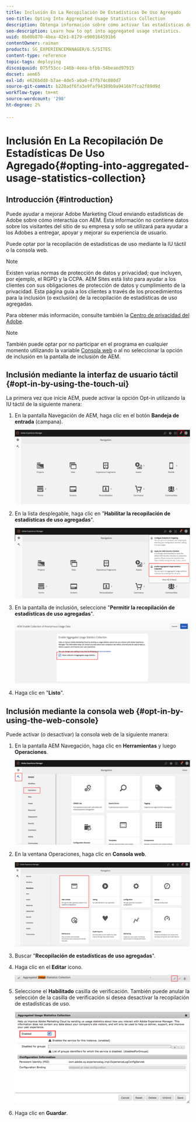 ```yaml
---
title: Inclusión En La Recopilación De Estadísticas De Uso Agregado
seo-title: Opting Into Aggregated Usage Statistics Collection
description: Obtenga información sobre cómo activar las estadísticas de uso agregadas.
seo-description: Learn how to opt into aggregated usage statistics.
uuid: 8bd0b870-4bea-42e1-8179-e900164591b6
contentOwner: raiman
products: SG_EXPERIENCEMANAGER/6.5/SITES
content-type: reference
topic-tags: deploying
discoiquuid: 075f53cc-146b-4eea-bfbb-54beaed97915
docset: aem65
exl-id: e626bdd8-b7ae-4de5-a0a0-47fb74c080d7
source-git-commit: b220adf6fa3e9faf94389b9a9416b7fca2f89d9d
workflow-type: tm+mt
source-wordcount: '298'
ht-degree: 2%

---
```


# Inclusión En La Recopilación De Estadísticas De Uso Agregado{#opting-into-aggregated-usage-statistics-collection}

## Introducción {#introduction}

Puede ayudar a mejorar Adobe Marketing Cloud enviando estadísticas de Adobe sobre cómo interactúa con AEM. Esta información no contiene datos sobre los visitantes del sitio de su empresa y solo se utilizará para ayudar a los Adobes a entregar, apoyar y mejorar su experiencia de usuario.

Puede optar por la recopilación de estadísticas de uso mediante la IU táctil o la consola web.

>[!NOTE]
>
>Existen varias normas de protección de datos y privacidad; que incluyen, por ejemplo, el RGPD y la CCPA. AEM Sites está listo para ayudar a los clientes con sus obligaciones de protección de datos y cumplimiento de la privacidad. Esta página guía a los clientes a través de los procedimientos para la inclusión (o exclusión) de la recopilación de estadísticas de uso agregadas.
>
>Para obtener más información, consulte también la [Centro de privacidad del Adobe](https://www.adobe.com/es/privacy.html).

>[!NOTE]
>
>También puede optar por no participar en el programa en cualquier momento utilizando la variable [Consola web](/help/sites-deploying/opt-in-aggregated-usage-statistics.md#opt-in-by-using-the-web-console) o al no seleccionar la opción de inclusión en la pantalla de inclusión de AEM.

## Inclusión mediante la interfaz de usuario táctil {#opt-in-by-using-the-touch-ui}

La primera vez que inicie AEM, puede activar la opción Opt-in utilizando la IU táctil de la siguiente manera:

1. En la pantalla Navegación de AEM, haga clic en el botón **Bandeja de entrada** (campana).

   ![usage_statistics snavigationscreen](assets/usage_statisticsnavigationscreen.png)

1. En la lista desplegable, haga clic en &quot;**Habilitar la recopilación de estadísticas de uso agregadas**&quot;.

   ![usage_statistics snavigationscreen2](assets/usage_statisticsnavigationscreen2.png)

1. En la pantalla de inclusión, seleccione &quot;**Permitir la recopilación de estadísticas de uso agregadas**&quot;.

   ![usage_estadticsopt-inscreen](assets/usage_statisticsopt-inscreen.png)

1. Haga clic en &quot;**Listo**&quot;.

## Inclusión mediante la consola web {#opt-in-by-using-the-web-console}

Puede activar (o desactivar) la consola web de la siguiente manera:

1. En la pantalla AEM Navegación, haga clic en **Herramientas** y luego **Operaciones**.

   ![usage_statistics sopsdashboard](assets/usage_statisticsopsdashboard.png)

1. En la ventana Operaciones, haga clic en **Consola web**.

   ![usage_statistics_swebconsole](assets/usage_statisticswebconsole.png)

1. Buscar &quot;**Recopilación de estadísticas de uso agregadas**&quot;.
1. Haga clic en el **Editar** icono.

   ![usage_statistics scolltionedit](assets/usage_statisticscollectionedit.png)

1. Seleccione el **Habilitado** casilla de verificación. También puede anular la selección de la casilla de verificación si desea desactivar la recopilación de estadísticas de uso.

   ![usage_statisticsselect](assets/usage_statisticsselect.png)

1. Haga clic en **Guardar**.
